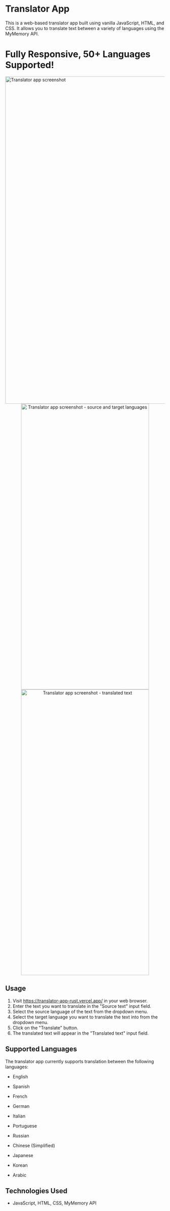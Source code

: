 # Translator App

This is a web-based translator app built using vanilla JavaScript, HTML, and CSS. It allows you to translate text between a variety of languages using the MyMemory API.

# Fully Responsive, 50+ Languages Supported!
<img width="1031" alt="Translator app screenshot" src="https://user-images.githubusercontent.com/57879193/219876127-471edc86-e719-4830-8d77-8341c158e54b.png">
<div align="center">
  <img width="404" height="900" alt="Translator app screenshot - source and target languages" src="https://user-images.githubusercontent.com/57879193/219876277-c03c53fe-87ed-4425-b567-ce44afe8bed2.png">
  <img width="404"  height="900" alt="Translator app screenshot - translated text" src="https://user-images.githubusercontent.com/57879193/219876245-9e23c42e-307f-498e-baca-888b531ad0ee.png">
</div>



## Usage

1. Visit https://translator-app-rust.vercel.app/ in your web browser.
2. Enter the text you want to translate in the "Source text" input field.
3. Select the source language of the text from the dropdown menu.
4. Select the target language you want to translate the text into from the dropdown menu.
5. Click on the "Translate" button.
6. The translated text will appear in the "Translated text" input field.

## Supported Languages

The translator app currently supports translation between the following languages:

- English
- Spanish
- French
- German
- Italian
- Portuguese
- Russian


- Chinese (Simplified)
- Japanese
- Korean
- Arabic

## Technologies Used

- JavaScript, HTML, CSS, MyMemory API
